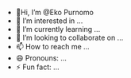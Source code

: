 - 🙏Hi, I’m @Eko Purnomo 
- 👀 I’m interested in ...
- 🌱 I’m currently learning ...
- 💞️ I’m looking to collaborate on ...
- 📫 How to reach me ...
- 😄 Pronouns: ...
- ⚡ Fun fact: ...

<!---
Purnomosiji/Purnomosiji is a ✨ special ✨ repository because its `README.md` (this file) appears on your GitHub profile.
You can click the Preview link to take a look at your changes.
--->
